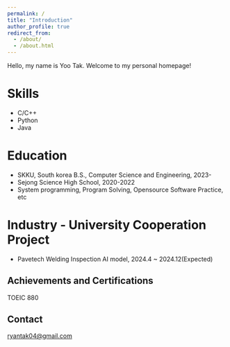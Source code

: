 ```yaml
---
permalink: /
title: "Introduction"
author_profile: true
redirect_from: 
  - /about/
  - /about.html
---
```


Hello, my name is Yoo Tak. Welcome to my personal homepage!


Skills
======
* C/C++
* Python
* Java

Education
======
* SKKU, South korea B.S., Computer Science and Engineering, 2023-
* Sejong Science High School, 2020-2022
* System programming, Program Solving, Opensource Software Practice, etc

Industry - University Cooperation Project
======
* Pavetech Welding Inspection AI model, 2024.4 ~ 2024.12(Expected)

Achievements and Certifications
------
TOEIC 880

Contact
------
ryantak04@gmail.com
